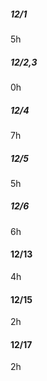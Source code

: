 ##### 12/1
5h

##### 12/2,3
0h

##### 12/4
7h

##### 12/5
5h

##### 12/6
6h

#### 12/13
4h

#### 12/15
2h

#### 12/17
2h
